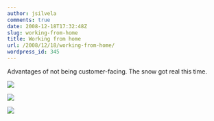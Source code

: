 ```yaml
---
author: jsilvela
comments: true
date: 2008-12-18T17:32:48Z
slug: working-from-home
title: Working from home
url: /2008/12/18/working-from-home/
wordpress_id: 345
---
```


Advantages of not being customer-facing. The snow got real this time.

[![](http://jsilvela.smugmug.com/photos/438977927_WPkTz-S.jpg)](http://jsilvela.smugmug.com/gallery/5019150_Y3JuM/1/438977927_WPkTz#438977927_WPkTz-A-LB)

[![](http://jsilvela.smugmug.com/photos/438977962_cckA2-S.jpg)](http://jsilvela.smugmug.com/gallery/5019150_Y3JuM/1/438977962_cckA2#438977962_cckA2-A-LB)

[![](http://jsilvela.smugmug.com/photos/438978046_6sMuT-S.jpg)](http://jsilvela.smugmug.com/gallery/5019150_Y3JuM/1/#438978046_6sMuT-A-LB)


